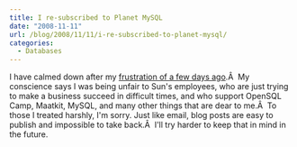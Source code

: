 ```yaml
---
title: I re-subscribed to Planet MySQL
date: "2008-11-11"
url: /blog/2008/11/11/i-re-subscribed-to-planet-mysql/
categories:
  - Databases
---
```

I have calmed down after my [frustration of a few days ago][1].Â  My conscience says I was being unfair to Sun's employees, who are just trying to make a business succeed in difficult times, and who support OpenSQL Camp, Maatkit, MySQL, and many other things that are dear to me.Â  To those I treated harshly, I'm sorry. Just like email, blog posts are easy to publish and impossible to take back.Â  I'll try harder to keep that in mind in the future.

 [1]: /blog/2008/10/30/i-unsubscribed-from-the-planet-mysql-feed/
